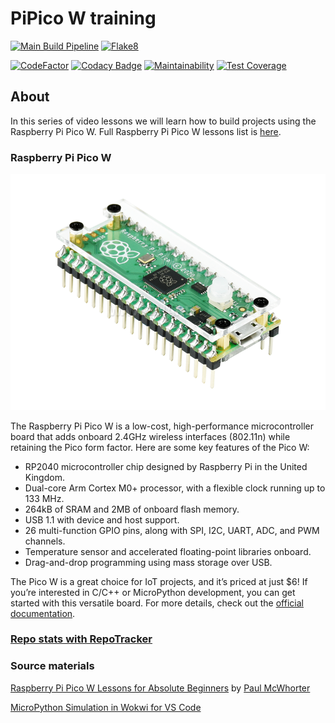 # PiPico W training

[![Main Build Pipeline](https://github.com/ikostan/pico/actions/workflows/lint_test_build_pipeline.yml/badge.svg)](https://github.com/ikostan/pico/actions/workflows/lint_test_build_pipeline.yml)
[![Flake8](https://github.com/ikostan/pico/actions/workflows/flake8.yml/badge.svg)](https://github.com/ikostan/pico/actions/workflows/flake8.yml)

[![CodeFactor](https://www.codefactor.io/repository/github/ikostan/pico/badge)](https://www.codefactor.io/repository/github/ikostan/pico)
[![Codacy Badge](https://app.codacy.com/project/badge/Grade/1be92dcf40834e51bced743c6f8bbec6)](https://app.codacy.com/gh/ikostan/pico/dashboard?utm_source=gh&utm_medium=referral&utm_content=&utm_campaign=Badge_grade)
[![Maintainability](https://api.codeclimate.com/v1/badges/10d3376c6ce70ffc363a/maintainability)](https://codeclimate.com/github/ikostan/pico/maintainability)
[![Test Coverage](https://api.codeclimate.com/v1/badges/10d3376c6ce70ffc363a/test_coverage)](https://codeclimate.com/github/ikostan/pico/test_coverage)

## About

In this series of video lessons we will learn how to
build projects using the Raspberry Pi Pico W. Full Raspberry Pi Pico W
lessons list is [here](https://github.com/ikostan/pico/tree/master/lessons).

### Raspberry Pi Pico W

![Raspberry Pi Pico W Case](https://github.com/ikostan/pico/blob/master/img/Raspberry-Pi-Pico-Case.png)

The Raspberry Pi Pico W is a low-cost, high-performance microcontroller board
that adds onboard 2.4GHz wireless interfaces (802.11n) while retaining the Pico
form factor. Here are some key features of the Pico W:

- RP2040 microcontroller chip designed by Raspberry Pi in the United Kingdom.
- Dual-core Arm Cortex M0+ processor, with a flexible clock running up to 133 MHz.
- 264kB of SRAM and 2MB of onboard flash memory.
- USB 1.1 with device and host support.
- 26 multi-function GPIO pins, along with SPI, I2C, UART, ADC, and PWM channels.
- Temperature sensor and accelerated floating-point libraries onboard.
- Drag-and-drop programming using mass storage over USB.

The Pico W is a great choice for IoT projects, and it’s priced at just $6!
If you’re interested in C/C++ or MicroPython development, you can get started
with this versatile board. For more details, check out the [official documentation](https://www.raspberrypi.com/documentation/microcontrollers/raspberry-pi-pico.html).

### [Repo stats with RepoTracker](https://repo-tracker.com/r/gh/ikostan/pico?utm_source=github-stats)

### Source materials

[Raspberry Pi Pico W Lessons for Absolute Beginners](https://www.youtube.com/playlist?list=PLGs0VKk2DiYz8js1SJog21cDhkBqyAhC5)
by [Paul McWhorter](https://www.youtube.com/c/mcwhorpj/playlists)

[MicroPython Simulation in Wokwi for VS Code](https://github.com/ikostan/pico/tree/master/WOKWI)
